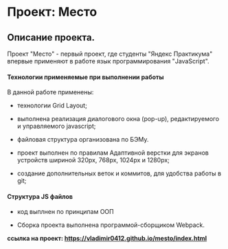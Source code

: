 # Проект: Место

## Описание проекта.

Проект "Место" - первый проект, где студенты "Яндекс Практикума" впервые применяют в работе язык программирования "JavaScript".


#### Технологии применяемые при выполнении работы

В данной работе применены:

* технологии Grid Layout;

* выполнена реализация диалогового окна (pop-up), редактируемого и управляемого javascript;

* файловая структура организована по БЭМу.

* проект выполнен по правилам Адаптивной верстки для экранов устройств шириной 320px, 768px, 1024px и 1280px;

* создание дополнительных веток и коммитов, для удобства работы в git;

#### Структура JS файлов

* код выплнен по принципам ООП

* Сборка проекта выполнена программой-сборщиком Webpack.

**ссылка на проект: https://vladimir0412.github.io/mesto/index.html**

